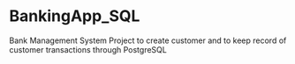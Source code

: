 # BankingApp_SQL
Bank Management System Project to create customer and to keep record of customer transactions through PostgreSQL 
